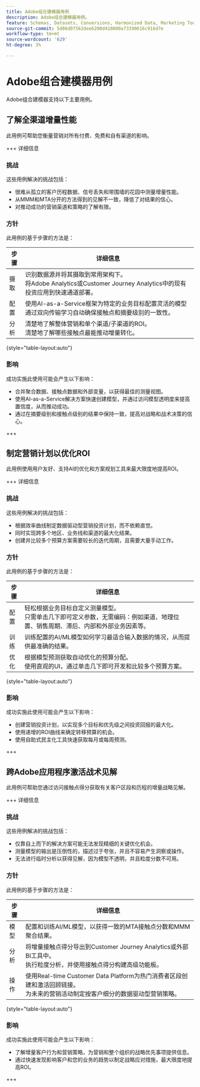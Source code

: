 ```yaml
---
title: Adobe组合建模器用例
description: Adobe组合建模器用例。
feature: Schemas, Datasets, Conversions, Harmonized Data, Marketing Touch Points, Models, Plans
source-git-commit: 5d86d07562deeb200d418000a73390616c916d7e
workflow-type: tm+mt
source-wordcount: '629'
ht-degree: 3%

---
```



# Adobe组合建模器用例

Adobe组合建模器支持以下主要用例。

## 了解全渠道增量性能

此用例可帮助您衡量营销对所有付费、免费和自有渠道的影响。

+++ 详细信息

### 挑战

这些用例解决的挑战包括：

* 很难从孤立的客户历程数据、信号丢失和带围墙的花园中测量增量性能。
* 从MMM和MTA分开的方法得到的见解不一致，降低了对结果的信心。
* 对推动成功的营销渠道和策略的了解有限。

### 方针

此用例的基于步骤的方法是：

| 步骤 | 详细信息 |
|---|---|
| 摄取 | 识别数据源并将其摄取到常用架构下。 <br/>将Adobe Analytics或Customer Journey Analytics中的现有投资应用到快速通道部署。 |
| 配置 | 使用AI-as-a-Service框架为特定的业务目标配置灵活的模型<br/>通过双向传输学习自动确保接触点和摘要级别的一致性。 |
| 分析 | 清楚地了解整体营销和单个渠道/子渠道的ROI。<br/>清楚地了解哪些接触点最能推动增量转化。 |

{style="table-layout:auto"}


### 影响

成功实施此使用可能会产生以下影响：

* 合并聚合数据、接触点数据和外部变量，以获得最佳的测量视图。
* 使用AI-as-a-Service解决方案快速创建模型，并通过访问模型透明度来提高置信度，从而推动成功。
* 通过在摘要级别和接触点级别的结果中保持一致，提高对战略和战术决策的信心。

+++


## 制定营销计划以优化ROI

此用例使用用户友好、支持AI的优化和方案规划工具来最大限度地提高ROI。

+++ 详细信息

### 挑战

这些用例解决的挑战包括：

* 根据效率曲线制定数据驱动型营销投资计划，而不依赖直觉。
* 同时实现跨多个地区、业务线和渠道的最大化结果。
* 创建并比较多个预算方案需要较长的迭代周期，且需要大量手动工作。


### 方针

此用例的基于步骤的方法是：

| 步骤 | 详细信息 |
|---|---|
| 配置 | 轻松根据业务目标自定义测量模型。<br/>只需单击几下即可定义参数，无需编码：例如渠道、地理位置、销售周期、滞后、内部和外部业务因素等。 |
| 训练 | 训练配置的AI/ML模型如何学习最适合输入数据的情况，从而提供最准确的结果。 |
| 优化 | 根据模型预测获取自动优化的预算分配。<br/>使用直观的UI，通过单击几下即可开发和比较多个预算方案。 |

{style="table-layout:auto"}


### 影响

成功实施此使用可能会产生以下影响：

* 创建营销投资计划，以实现多个目标和优先级之间投资回报的最大化。
* 使用递增的ROI曲线来确定转移预算的机会。
* 使用自助式民主化工具快速获取每月或每周预测。

+++

<!-- This use case is not supported with initial release

## Make data-driven inflight optimizations

This use case helps you to improve ROI weekly by assessing actual and forecasted performance to make inflight improvements.

+++ Details

### Challenges

The challenges this use case addresses are:

* Campaign performance is often slow, or lacks granularity need to confidently optimize.
* Messy, non-standardized data across dozens of channels and sources drives slow time to insight.
* No democratized access to tools and overreliance on select experts or external vendors, increasing turnaround times.



### Approach

The step based approach for this use case:

| Step | Details |
|---|---|
| Ingest | Ingest data in common schemas for easy model refreshes and reusability across Experience Platform applications.<br/>Streamline data piping, cleaning & QA with automated harmonization tools. |
| Refresh | Build and refresh AI/ML  models using a user-friendly, self-service platform.<br/>Get new results, including historic and forecasted ROIs by channel, on a weekly or monthly basis. |
| Optimize | Make rapid inflight optimizations by shifting spend across channels based on measured performance. |

{style="table-layout:auto"}


### Impact 

Successful implementation of this use can have the following impact:

* Maximize speed, scalability, and usability across measurement & analytic use cases with standardized data schemas and common data foundation.
* Rapidly make weekly or monthly inflight optimizations and maximize ROI with data-driven spend shifts that reflect best forecasted ROIs.

+++

-->

## 跨Adobe应用程序激活战术见解

此用例可帮助您通过访问接触点得分获取有关客户区段和历程的增量战略见解。

+++ 详细信息

### 挑战

这些用例解决的挑战包括：

* 仅靠自上而下的解决方案可能无法发现精细的关键优化机会。
* 测量模型的输出是压倒性的，描述过于夸张，并且不容易产生洞察或操作。
* 无法进行临时分析以获得见解，因为模型不透明，并且粒度分数不可用。


### 方针

此用例的基于步骤的方法是：

| 步骤 | 详细信息 |
|---|---|
| 模型 | 配置和训练AI/ML模型，以获得一致的MTA接触点分数和MMM聚合结果。 |
| 分析 | 将增量接触点得分导出到Customer Journey Analytics或外部BI工具中。<br/>执行粒度分析，并使用接触点得分构建高级功能板。 |
| 操作 | 使用Real-time Customer Data Platform为热门消费者区段创建和激活回顾链接。<br/>为未来的营销活动制定按客户细分的数据驱动型营销策略。 |

{style="table-layout:auto"}


### 影响

成功实施此使用可能会产生以下影响：

* 了解增量客户行为和营销策略，为营销和整个组织的战略优先事项提供信息。
* 通过快速发现影响客户和您的业务的趋势以制定战略应对措施，最大限度地提高ROI。


+++


